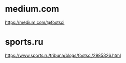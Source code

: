 # medium.com

https://medium.com/@footsci


# sports.ru

https://www.sports.ru/tribuna/blogs/footsci/2985326.html
